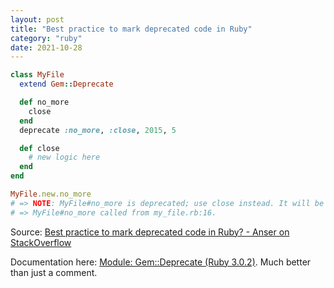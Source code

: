 ```yaml
---
layout: post
title: "Best practice to mark deprecated code in Ruby"
category: "ruby"
date: 2021-10-28
---
```


```ruby
class MyFile
  extend Gem::Deprecate

  def no_more
    close
  end
  deprecate :no_more, :close, 2015, 5

  def close
    # new logic here
  end
end

MyFile.new.no_more
# => NOTE: MyFile#no_more is deprecated; use close instead. It will be removed on or after 2015-05-01.
# => MyFile#no_more called from my_file.rb:16.
```

Source: [Best practice to mark deprecated code in Ruby? - Anser on StackOverflow](https://stackoverflow.com/a/23554720/146764)

Documentation here: [Module: Gem::Deprecate (Ruby 3.0.2)](https://ruby-doc.org/stdlib-3.0.2/libdoc/rubygems/rdoc/Gem/Deprecate.html).  Much better than just a comment.
